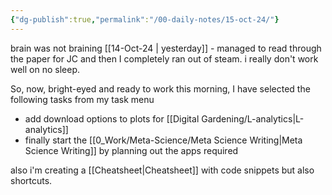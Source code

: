 ```yaml
---
{"dg-publish":true,"permalink":"/00-daily-notes/15-oct-24/"}
---
```


brain was not braining [[14-Oct-24 \| yesterday]] - managed to read through the paper for JC and then I completely ran out of steam. i really don't work well on no sleep.

So, now, bright-eyed and ready to work this morning, I have selected the following tasks from my task menu
- add download options to plots for [[Digital Gardening/L-analytics\|L-analytics]] 
- finally start the [[0_Work/Meta-Science/Meta Science Writing\|Meta Science Writing]] by planning out the apps required

also i'm creating a [[Cheatsheet\|Cheatsheet]] with code snippets but also shortcuts.

